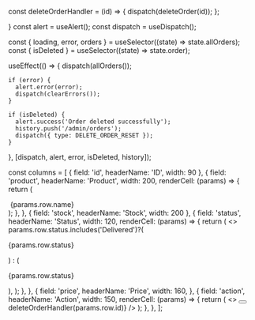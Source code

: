 const deleteOrderHandler = (id) => {
dispatch(deleteOrder(id));
};

}
const alert = useAlert();
const dispatch = useDispatch();

const { loading, error, orders } = useSelector((state) => state.allOrders);
const { isDeleted } = useSelector((state) => state.order);

useEffect(() => {
dispatch(allOrders());

    if (error) {
      alert.error(error);
      dispatch(clearErrors());
    }

    if (isDeleted) {
      alert.success('Order deleted successfully');
      history.push('/admin/orders');
      dispatch({ type: DELETE_ORDER_RESET });
    }

}, [dispatch, alert, error, isDeleted, history]);

const columns = [
{ field: 'id', headerName: 'ID', width: 90 },
{
field: 'product',
headerName: 'Product',
width: 200,
renderCell: (params) => {
return (
<div className="productListItem">
<img className="productListImg" src={params.row.image} alt="" />
{params.row.name}
</div>
);
},
},
{ field: 'stock', headerName: 'Stock', width: 200 },
{
field: 'status',
headerName: 'Status',
width: 120,
renderCell: (params) => {
return (
<>
params.row.status.includes('Delivered')?(
<p style={{ color: 'green' }}>{params.row.status}</p>) : (
<p style={{ color: 'red' }}>{params.row.status}</p>
),
</>
);
},
},
{
field: 'price',
headerName: 'Price',
width: 160,
},
{
field: 'action',
headerName: 'Action',
width: 150,
renderCell: (params) => {
return (
<>
<Link to={`/admin/order/${params.row.id}`}>
<button className="productListEdit">
<i className="fa fa-eye"></i>
</button>
</Link>
<DeleteOutline
className="productListDelete"
onClick={() => deleteOrderHandler(params.row.id)}
/>
</>
);
},
},
];
